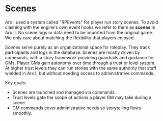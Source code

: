 # Scenes

Arx I used a system called "RPEvents" for player run story scenes. To avoid clashing with the engine's own event hooks we refer to them as **scenes** in Arx II. No scene logs or data need to be imported from the original game. We only care about matching the flexibility that players enjoyed.

Scenes serve purely as an organizational space for roleplay. They track participants and logs in the database. Scenes are mostly driven by commands, with a story framework providing guardrails and guidance for GMs. Player GMs gain autonomy over time through a trust or level system. At higher trust levels they can run stories with the same authority that staff wielded in Arx I, but without needing access to administrative commands.

Key goals:

- Scenes are launched and managed via commands.
- Trust levels gate the scope of actions a player GM may take during a scene.
- GM commands cover administrative needs so storytelling flows smoothly.
